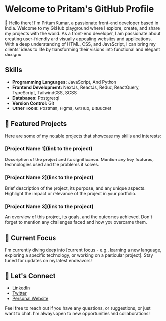 # Welcome to Pritam's GitHub Profile

👋 Hello there! I'm Pritam Kumar, a passionate front-end developer based in India. Welcome to my GitHub playground where I explore, create, and share my projects with the world.
As a front-end developer, I am passionate about creating user-friendly and visually appealing websites and applications. With a deep understanding of HTML, CSS, and JavaScript, I can bring my clients' ideas to life by transforming their visions into functional and elegant designs

## Skills

- **Programming Languages:** JavaScript, And Python
- **Frontend Development:** NextJs, ReactJs, Redux, ReactQuery, TypeScript, TailwindCSS, SCSS
- **Databases:** Postgresql
- **Version Control:** Git
- **Other Tools:** Postman, Figma, GitHub, BitBucket

## 🚀 Featured Projects

Here are some of my notable projects that showcase my skills and interests:

### [Project Name 1](link to the project)
Description of the project and its significance. Mention any key features, technologies used and the problems it solves.

### [Project Name 2](link to the project)
Brief description of the project, its purpose, and any unique aspects. Highlight the impact or relevance of the project in your portfolio.

### [Project Name 3](link to the project)
An overview of this project, its goals, and the outcomes achieved. Don't forget to mention any challenges faced and how you overcame them.

## 🌱 Current Focus

I'm currently diving deep into [current focus - e.g., learning a new language, exploring a specific technology, or working on a particular project]. Stay tuned for updates on my latest endeavors!

## 🤝 Let's Connect

- [LinkedIn](https://www.linkedin.com/in/pritam-kumar-0ab3431bb/)
- [Twitter](https://twitter.com/Pritamkr_)
- [Personal Website](https://pritam-kumar.netlify.app/)

Feel free to reach out if you have any questions, or suggestions, or just want to chat. I'm always open to new opportunities and collaborations!
